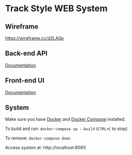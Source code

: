 # Track Style WEB System

## Wireframe

https://wireframe.cc/d2LASp

## Back-end API

[Documentation](/back-end/README.md)

## Front-end UI

[Documentation](/front-end/README.md)

## System

Make sure you have [Docker](https://docs.docker.com/get-docker/) and [Docker Compose](https://docs.docker.com/compose/install/) installed.

To build and run: `docker-compose up --build` (`CTRL+C` to stop)

To remove: `docker-compose down`

Access system at: http://localhost:8081/
